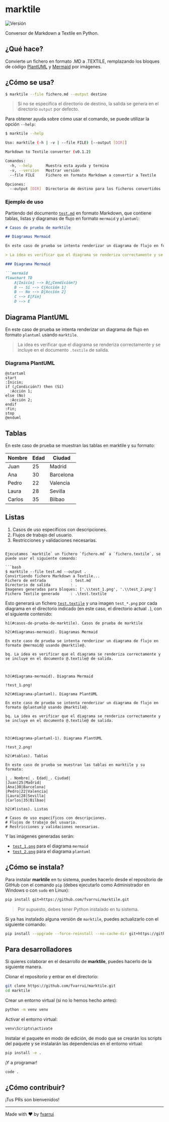 # marktile

![Versión](https://img.shields.io/badge/Versión-0.2.0-black)

Conversor de Markdown a Textile en Python.

## ¿Qué hace?

Convierte un fichero en formato .MD a .TEXTILE, remplazando los bloques de código [PlantUML](https://plantuml.com/) y [Mermaid](https://mermaid.js.org/) por imágenes.

## ¿Cómo se usa?

```bash
$ marktile --file fichero.md --output destino
```

> Si no se especifica el directorio de destino, la salida se genera en el directorio `output` por defecto.

Para obtener ayuda sobre cómo usar el comando, se puede utilizar la opción `--help`:

```bash
$ marktile --help

Uso: marktile (-h | -v | --file FILE) [--output [DIR]]

Markdown to Textile converter (v0.1.2)

Comandos:
  -h, --help      Muestra esta ayuda y termina
  -v, --version   Mostrar versión
  --file FILE     Fichero en formato Markdown a convertir a Textile

Opciones:
  --output [DIR]  Directorio de destino para los ficheros convertidos
```

### Ejemplo de uso

Partiendo del documento [`test.md`](tests/test.md) en formato Markdown, que contiene tablas, listas y diagramas de flujo en formato `mermaid` y `plantuml`:

```markdown
# Casos de prueba de marktile

## Diagramas Mermaid

En este caso de prueba se intenta renderizar un diagrama de flujo en formato `mermaid` usando `marktile`.

> La idea es verificar que el diagrama se renderiza correctamente y se incluye en el documento `.textile` de salida.

### Diagrama Mermaid

```mermaid
flowchart TD
    A[Inicio] --> B{¿Condición?}
    B -- Sí --> C[Acción 1]
    B -- No --> D[Acción 2]
    C --> E[Fin]
    D --> E
```

## Diagrama PlantUML

En este caso de prueba se intenta renderizar un diagrama de flujo en formato `plantuml` usando `marktile`.

> La idea es verificar que el diagrama se renderiza correctamente y se incluye en el documento `.textile` de salida.

### Diagrama PlantUML

```plantuml
@startuml
start
:Inicio;
if (¿Condición?) then (Sí)
  :Acción 1;
else (No)
  :Acción 2;
endif
:Fin;
stop
@enduml
```

## Tablas

En este caso de prueba se muestran las tablas en marktile y su formato:

| Nombre | Edad | Ciudad     |
|--------|------|------------|
| Juan   | 25   | Madrid     |
| Ana    | 30   | Barcelona  |
| Pedro  | 22   | Valencia   |
| Laura  | 28   | Sevilla    |
| Carlos | 35   | Bilbao     |

## Listas

1. Casos de uso específicos con descripciones.
2. Flujos de trabajo del usuario.
3. Restricciones y validaciones necesarias.
```

Ejecutamos `marktile` un fichero `fichero.md` a `fichero.textile`, se puede usar el siguiente comando:

```bash
$ marktile --file test.md --output .
Convirtiendo fichero Markdown a Textile...
Fichero de entrada           : test.md
Directorio de salida         : .
Imagenes generadas para bloques: ['.\\test_1.png', '.\\test_2.png']
Fichero Textile generado     : .\test.textile
```

Esto generará un fichero [`test.textile`](/tests/test.textile) y una imagen `test_*.png` por cada diagrama en el directorio indicado (en este caso, el directorio actual `.`), con el siguiente contenido:

```textile
h1(#casos-de-prueba-de-marktile). Casos de prueba de marktile

h2(#diagramas-mermaid). Diagramas Mermaid

En este caso de prueba se intenta renderizar un diagrama de flujo en formato @mermaid@ usando @marktile@.

bq. La idea es verificar que el diagrama se renderiza correctamente y se incluye en el documento @.textile@ de salida.



h3(#diagrama-mermaid). Diagrama Mermaid

!test_1.png!

h2(#diagrama-plantuml). Diagrama PlantUML

En este caso de prueba se intenta renderizar un diagrama de flujo en formato @plantuml@ usando @marktile@.

bq. La idea es verificar que el diagrama se renderiza correctamente y se incluye en el documento @.textile@ de salida.



h3(#diagrama-plantuml-1). Diagrama PlantUML

!test_2.png!

h2(#tablas). Tablas

En este caso de prueba se muestran las tablas en marktile y su formato:

|_. Nombre|_. Edad|_. Ciudad|
|Juan|25|Madrid|
|Ana|30|Barcelona|
|Pedro|22|Valencia|
|Laura|28|Sevilla|
|Carlos|35|Bilbao|

h2(#listas). Listas

# Casos de uso específicos con descripciones.
# Flujos de trabajo del usuario.
# Restricciones y validaciones necesarias.
```

Y las imágenes generadas serán:

- [`test_1.png`](tests/test_1.png) para el diagrama `mermaid`
- [`test_2.png`](tests/test_2.png) para el diagrama `plantuml`

## ¿Cómo se instala?

Para instalar **marktile** en tu sistema, puedes hacerlo desde el repositorio de GitHub con el comando `pip` (debes ejecutarlo como Administrador en Windows o con `sudo` en Linux):

```bash
pip install git+https://github.com/fvarrui/marktile.git
```

> Por supuesto, debes tener Python instalado en tu sistema.

Si ya has instalado alguna versión de `marktile`, puedes actualizarlo con el siguiente comando:

```bash
pip install --upgrade --force-reinstall --no-cache-dir git+https://github.com/fvarrui/marktile.git
```

## Para desarrolladores

Si quieres colaborar en el desarrollo de **marktile**, puedes hacerlo de la siguiente manera.

Clonar el repositorio y entrar en el directorio:

```bash
git clone https://github.com/fvarrui/marktile.git
cd marktile
```

Crear un entorno virtual (si no lo hemos hecho antes):

```bash
python -m venv venv
```

Activar el entorno virtual:

```bash
venv\Scripts\activate
```

Instalar el paquete en modo de edición, de modo que se crearán los scripts del paquete y se instalarán las dependencias en el entorno virtual:

```bash
pip install -e .
```

¡Y a programar!

```bash
code .
```

## ¿Cómo contribuir?

¡Tus PRs son bienvenidos!

--- 

Made with ❤️ by [fvarrui](https://github.com/fvarrui)